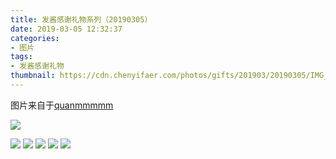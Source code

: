 ```yaml
---
title: 发酱感谢礼物系列（20190305）
date: 2019-03-05 12:32:37
categories:
- 图片
tags:
- 发酱感谢礼物
thumbnail: https://cdn.chenyifaer.com/photos/gifts/201903/20190305/IMG_5619.JPG
---
```


图片来自于<a href="https://weibo.com/p/1005051720171447" target="_blank">quanmmmmm</a>

![](https://cdn.chenyifaer.com/photos/gifts/201903/20190305/IMG_5619.JPG)

<!--more-->

![](https://cdn.chenyifaer.com/photos/gifts/201903/20190305/IMG_5620.JPG)
![](https://cdn.chenyifaer.com/photos/gifts/201903/20190305/IMG_5621.JPG)
![](https://cdn.chenyifaer.com/photos/gifts/201903/20190305/IMG_5622.JPG)
![](https://cdn.chenyifaer.com/photos/gifts/201903/20190305/IMG_5623.JPG)
![](https://cdn.chenyifaer.com/photos/gifts/201903/20190305/IMG_5624.JPG)
